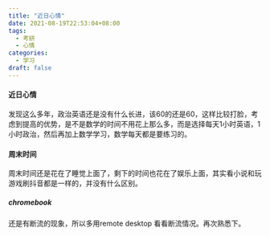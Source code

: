 ```yaml
---
title: "近日心情"
date: 2021-08-19T22:53:04+08:00
tags:
  - 考研
  - 心情
categories:
  - 学习
draft: false
---
```




####  近日心情

发现这么多年，政治英语还是没有什么长进，该60的还是60，这样比较打脸，考虑到提高的优势，是不是数学的时间不用花上那么多，而是选择每天1小时英语，1小时政治，然后再加上数学学习，数学每天都是要练习的。



#### 周末时间

周末时间还是花在了睡觉上面了，剩下的时间也花在了娱乐上面，其实看小说和玩游戏刷抖音都是一样的，并没有什么区别。



##### chromebook

还是有断流的现象，所以多用remote desktop 看看断流情况。再次熟悉下。



